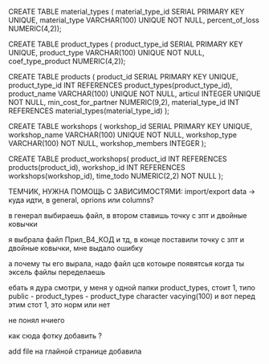 CREATE TABLE material_types ( material_type_id SERIAL PRIMARY KEY UNIQUE, material_type VARCHAR(100) UNIQUE NOT NULL, percent_of_loss NUMERIC(4,2));

CREATE TABLE product_types ( product_type_id SERIAL PRIMARY KEY UNIQUE, product_type VARCHAR(100) UNIQUE NOT NULL, coef_type_product NUMERIC(4,2));

CREATE TABLE products ( product_id SERIAL PRIMARY KEY UNIQUE, product_type_id INT REFERENCES product_types(product_type_id), product_name VARCHAR(100) UNIQUE NOT NULL, articul INTEGER UNIQUE NOT NULL, min_cost_for_partner NUMERIC(9,2), material_type_id INT REFERENCES material_types(material_type_id) );

CREATE TABLE workshops ( workshop_id SERIAL PRIMARY KEY UNIQUE, workshop_name VARCHAR(100) UNIQUE NOT NULL, workshop_type VARCHAR(100) NOT NULL, workshop_members INTEGER );

CREATE TABLE product_workshops( product_id INT REFERENCES products(product_id), workshop_id INT REFERENCES workshops(workshop_id), time_todo NUMERIC(2,2) NOT NULL );

ТЕМЧИК, НУЖНА ПОМОЩЬ С ЗАВИСИМОСТЯМИ: import/export data -> куда идти, в general, oprions или columns?

в генерал выбираешь файл, в  втором ставишь точку с зпт и двойные ковычки


я выбрала файл Прил_В4_КОД и тд, в конце поставили точку с зпт и двойные ковычки, мне выдало ошибку 

а почему ты его вырала, надо файл цсв котоыре появятсья когда ты эксель файлы переделаешь 

ебать я дура 
смотри, у меня у одной папки product_types, стоит 1, типо public - product_types - product_type character vacying(100) и вот перед этим стот 1, это норм или нет 

не понял нчиего

как сюда фотку добавить ?


add file на глайной странице
 добавила
